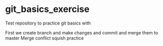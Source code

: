 # git_basics_exercise
Test repository to practice git basics with

First we create branch and make changes and commit and merge them to master
Merge conflict squish practice